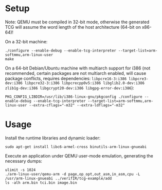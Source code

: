 # Setup

Note: QEMU must be compiled in 32-bit mode, otherwise the generated TCG will assume the word length of the host architecture (64-bit on x86-64)!

On a 32-bit machine:
```
./configure --enable-debug --enable-tcg-interpreter --target-list=arm-softmmu,arm-linux-user
make
```

On a 64-bit Debian/Ubuntu machine with multiarch support for i386 (not recommended, certain packages are not multiarch enabled, will cause package conflicts, requires dependencies: `libpcre16-3:i386 libpcre3-dev:i386 libpcre32-3:i386 libpcrecpp0v5:i386 libglib2.0-dev:i386 zlib1g-dev:i386 libgcrypt20-dev:i386 libgpg-error-dev:i386`):
```
PKG_CONFIG_LIBDIR=/usr/lib/i386-linux-gnu/pkgconfig ./configure --enable-debug --enable-tcg-interpreter --target-list=arm-softmmu,arm-linux-user --extra-cflags="-m32" --extra-ldflags="-m32"
```

# Usage

Install the runtime libraries and dynamic loader:
```
sudo apt-get install libc6-armel-cross binutils-arm-linux-gnueabi
```

Execute an application under QEMU user-mode emulation, generating the necessary dumps:
```
ulimit -s 1024
./arm-linux-user/qemu-arm -d page,op_opt,out_asm,in_asm,cpu -L /usr/arm-linux-gnueabi ../verifIR/tcg-example/add
ls -alh arm.bin tci.bin image.bin
```
